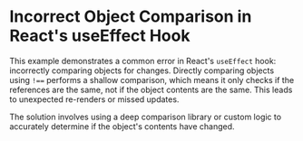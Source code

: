 # Incorrect Object Comparison in React's useEffect Hook

This example demonstrates a common error in React's `useEffect` hook: incorrectly comparing objects for changes.  Directly comparing objects using `!==` performs a shallow comparison, which means it only checks if the references are the same, not if the object contents are the same. This leads to unexpected re-renders or missed updates.

The solution involves using a deep comparison library or custom logic to accurately determine if the object's contents have changed.